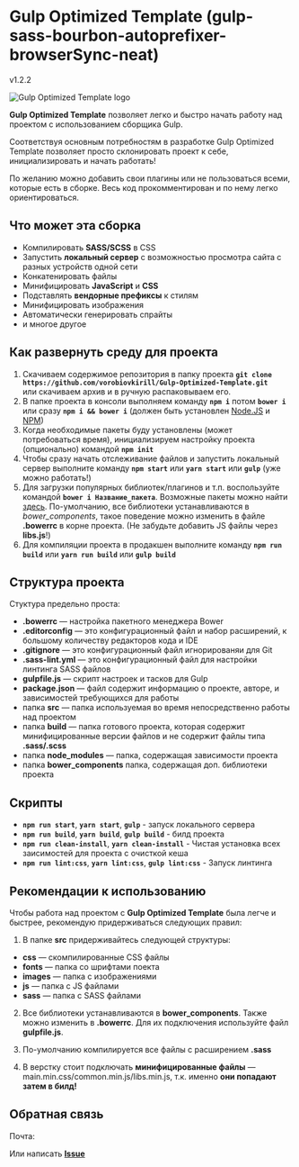# Gulp Optimized Template (gulp-sass-bourbon-autoprefixer-browserSync-neat)

v1.2.2

![Gulp Optimized Template logo](https://www.topdraw.com/assets/uploads/2014/02/bower-gulp-sass.png)

**Gulp Optimized Template** позволяет легко и быстро начать работу над проектом с использованием сборщика Gulp.

Соответствуя основным потребностям в разработке Gulp Optimized Template позволяет просто склонировать проект к себе, инициализировать и начать работать!

По желанию можно добавить свои плагины или не пользоваться всеми, которые есть в сборке. Весь код прокомментирован и по нему легко ориентироваться.

## Что может эта сборка
 + Компилировать **SASS/SCSS** в CSS
 + Запустить **локальный сервер** с возможностью просмотра сайта с разных устройств одной сети
 + Конкатенировать файлы
 + Минифицировать **JavaScript** и **CSS**
 + Подставлять **вендорные префиксы** к стилям
 + Минифицировать изображения
 + Автоматически генерировать спрайты
 + и многое другое

## Как развернуть среду для проекта
 1. Скачиваем содержимое репозитория в папку проекта
 **`git clone https://github.com/vorobiovkirill/Gulp-Optimized-Template.git`** <br>
 или скачиваем архив и в ручную распаковываем его.
 2. В папке проекта в консоли выполняем команду **`npm i`** потом **`bower i`** или сразу **`npm i && bower i`** (должен быть установлен [Node.JS](https://nodejs.org/en/) и [NPM](https://www.npmjs.com/))
 3. Когда необходимые пакеты буду установлены (может потребоваться время), инициализируем настройку проекта (опционально) командой **`npm init`**
 4. Чтобы сразу начать отслеживание файлов и запустить локальный сервер выполните команду **`npm start`** или **`yarn start`** или **`gulp`** (уже можно работать!)
 5. Для загрузки популярных библиотек/плагинов и т.п. воспользуйте командой **`bower i Название_пакета`**. Возможные пакеты можно найти [здесь](https://bower.io/search/). По-умолчанию, все библиотеки устанавливаются в *bower_components*, такое поведение можно изменить в файле **.bowerrc** в корне проекта. (Не забудьте добавить JS файлы через **libs.js**!)
 5. Для компиляции проекта в продакшен выполните команду **`npm run build`** или **`yarn run build`** или **`gulp build`**

## Структура проекта
Стуктура предельно проста:
 + **.bowerrc** — настройка пакетного менеджера Bower
 + **.editorconfig** — это конфигурационный файл и набор расширений, к большому количеству редакторов кода и IDE
 + **.gitignore** — это конфигурационный файл игнорированяи для Git
 + **.sass-lint.yml** — это конфигурационный файл для настройки линтинга SASS файлов
 + **gulpfile.js** — скрипт настроек и тасков для Gulp
 + **package.json** — файл содержит информацию о проекте, авторе, и зависимостей требующихся для работы
 + папка **src** — папка используемая во время непосредственно работы над проектом
 + папка **build** — папка готового проекта, которая содержит минифицированные версии файлов и не содержит файлы типа **.sass/.scss**
 + папка **node_modules** — папка, содержащая зависимости проекта
 + папка **bower_components** папка, содержащая доп. библиотеки проекта

## Скрипты
+ **`npm run start`**, **`yarn start`**, **`gulp`** - запуск локального сервера
+ **`npm run build`**, **`yarn build`**, **`gulp build`** - билд проекта
+ **`npm run clean-install`**, **`yarn clean-install`** - Чистая установка всех заисимостей для проекта с очисткой кеша
+ **`npm run lint:css`**, **`yarn lint:css`**, **`gulp lint:css`** - Запуск линтинга

## Рекомендации к использованию
Чтобы работа над проектом с **Gulp Optimized Template** была легче и быстрее, рекомендую придерживаться следующих правил:

1. В папке **src** придерживайтесь следующей структуры:
+ **css** — скомпилированные CSS файлы
+ **fonts** — папка со шрифтами поекта
+ **images** — папка с изображениями
+ **js** — папка с JS файлами
+ **sass** — папка с SASS файлами

2. Все библиотеки устанавливаются в **bower_components**. Также можно изменить в **.bowerrc**. Для их подключения используйте файл **gulpfile.js**.

3. По-умолчанию компилируется все файлы с расширением **.sass**

4. В верстку стоит подключать **минифицированные файлы** — main.min.css/common.min.js/libs.min.js, т.к. именно **они попадают затем в билд!**

## Обратная связь
Почта: 

Или написать **[Issue](https://github.com/vorobiovkirill/optimized-template-gulp-sass-bourbon-neat-v.2/issues/new)**

